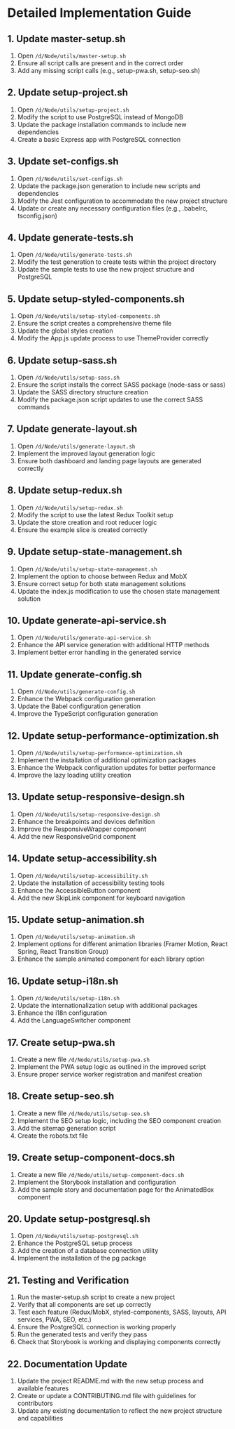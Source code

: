 # Detailed Implementation Guide

## 1. Update master-setup.sh

1. Open `/d/Node/utils/master-setup.sh`
2. Ensure all script calls are present and in the correct order
3. Add any missing script calls (e.g., setup-pwa.sh, setup-seo.sh)

## 2. Update setup-project.sh

1. Open `/d/Node/utils/setup-project.sh`
2. Modify the script to use PostgreSQL instead of MongoDB
3. Update the package installation commands to include new dependencies
4. Create a basic Express app with PostgreSQL connection

## 3. Update set-configs.sh

1. Open `/d/Node/utils/set-configs.sh`
2. Update the package.json generation to include new scripts and dependencies
3. Modify the Jest configuration to accommodate the new project structure
4. Update or create any necessary configuration files (e.g., .babelrc, tsconfig.json)

## 4. Update generate-tests.sh

1. Open `/d/Node/utils/generate-tests.sh`
2. Modify the test generation to create tests within the project directory
3. Update the sample tests to use the new project structure and PostgreSQL

## 5. Update setup-styled-components.sh

1. Open `/d/Node/utils/setup-styled-components.sh`
2. Ensure the script creates a comprehensive theme file
3. Update the global styles creation
4. Modify the App.js update process to use ThemeProvider correctly

## 6. Update setup-sass.sh

1. Open `/d/Node/utils/setup-sass.sh`
2. Ensure the script installs the correct SASS package (node-sass or sass)
3. Update the SASS directory structure creation
4. Modify the package.json script updates to use the correct SASS commands

## 7. Update generate-layout.sh

1. Open `/d/Node/utils/generate-layout.sh`
2. Implement the improved layout generation logic
3. Ensure both dashboard and landing page layouts are generated correctly

## 8. Update setup-redux.sh

1. Open `/d/Node/utils/setup-redux.sh`
2. Modify the script to use the latest Redux Toolkit setup
3. Update the store creation and root reducer logic
4. Ensure the example slice is created correctly

## 9. Update setup-state-management.sh

1. Open `/d/Node/utils/setup-state-management.sh`
2. Implement the option to choose between Redux and MobX
3. Ensure correct setup for both state management solutions
4. Update the index.js modification to use the chosen state management solution

## 10. Update generate-api-service.sh

1. Open `/d/Node/utils/generate-api-service.sh`
2. Enhance the API service generation with additional HTTP methods
3. Implement better error handling in the generated service

## 11. Update generate-config.sh

1. Open `/d/Node/utils/generate-config.sh`
2. Enhance the Webpack configuration generation
3. Update the Babel configuration generation
4. Improve the TypeScript configuration generation

## 12. Update setup-performance-optimization.sh

1. Open `/d/Node/utils/setup-performance-optimization.sh`
2. Implement the installation of additional optimization packages
3. Enhance the Webpack configuration updates for better performance
4. Improve the lazy loading utility creation

## 13. Update setup-responsive-design.sh

1. Open `/d/Node/utils/setup-responsive-design.sh`
2. Enhance the breakpoints and devices definition
3. Improve the ResponsiveWrapper component
4. Add the new ResponsiveGrid component

## 14. Update setup-accessibility.sh

1. Open `/d/Node/utils/setup-accessibility.sh`
2. Update the installation of accessibility testing tools
3. Enhance the AccessibleButton component
4. Add the new SkipLink component for keyboard navigation

## 15. Update setup-animation.sh

1. Open `/d/Node/utils/setup-animation.sh`
2. Implement options for different animation libraries (Framer Motion, React Spring, React Transition Group)
3. Enhance the sample animated component for each library option

## 16. Update setup-i18n.sh

1. Open `/d/Node/utils/setup-i18n.sh`
2. Update the internationalization setup with additional packages
3. Enhance the i18n configuration
4. Add the LanguageSwitcher component

## 17. Create setup-pwa.sh

1. Create a new file `/d/Node/utils/setup-pwa.sh`
2. Implement the PWA setup logic as outlined in the improved script
3. Ensure proper service worker registration and manifest creation

## 18. Create setup-seo.sh

1. Create a new file `/d/Node/utils/setup-seo.sh`
2. Implement the SEO setup logic, including the SEO component creation
3. Add the sitemap generation script
4. Create the robots.txt file

## 19. Create setup-component-docs.sh

1. Create a new file `/d/Node/utils/setup-component-docs.sh`
2. Implement the Storybook installation and configuration
3. Add the sample story and documentation page for the AnimatedBox component

## 20. Update setup-postgresql.sh

1. Open `/d/Node/utils/setup-postgresql.sh`
2. Enhance the PostgreSQL setup process
3. Add the creation of a database connection utility
4. Implement the installation of the pg package

## 21. Testing and Verification

1. Run the master-setup.sh script to create a new project
2. Verify that all components are set up correctly
3. Test each feature (Redux/MobX, styled-components, SASS, layouts, API services, PWA, SEO, etc.)
4. Ensure the PostgreSQL connection is working properly
5. Run the generated tests and verify they pass
6. Check that Storybook is working and displaying components correctly

## 22. Documentation Update

1. Update the project README.md with the new setup process and available features
2. Create or update a CONTRIBUTING.md file with guidelines for contributors
3. Update any existing documentation to reflect the new project structure and capabilities

